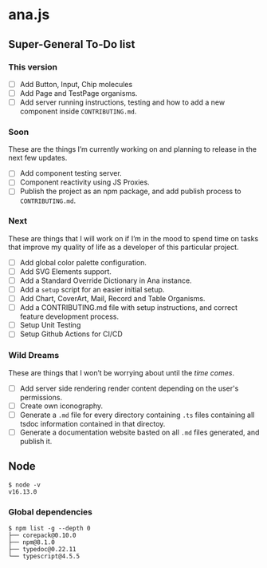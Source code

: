 # ana.js

## Super-General To-Do list

### This version

- [ ] Add Button, Input, Chip molecules
- [ ] Add Page and TestPage organisms.
- [ ] Add server running instructions, testing and how to add a new component inside `CONTRIBUTING.md`.

### Soon

These are the things I’m currently working on and planning to release in the next few updates.

- [ ] Add component testing server.
- [ ] Component reactivity using JS Proxies.
- [ ] Publish the project as an npm package, and add publish process to `CONTRIBUTING.md`.

### Next

These are things that I will work on if I’m in the mood to spend time on tasks that improve my quality of life as a developer of this particular project.

- [ ] Add global color palette configuration.
- [ ] Add SVG Elements support.
- [ ] Add a Standard Override Dictionary in Ana instance.
- [ ] Add a `setup` script for an easier initial setup.
- [ ] Add Chart, CoverArt, Mail, Record and Table Organisms.
- [ ] Add a CONTRIBUTING.md file with setup instructions, and correct feature development process.
- [ ] Setup Unit Testing
- [ ] Setup Github Actions for CI/CD

### Wild Dreams

These are things that I won’t be worrying about until the *time comes*.

- [ ] Add server side rendering render content depending on the user's permissions.
- [ ] Create own iconography.
- [ ] Generate a `.md` file for every directory containing `.ts` files containing all tsdoc information contained in that directoy.
- [ ] Generate a documentation website basted on all `.md` files generated, and publish it.

## Node

```
$ node -v
v16.13.0
```

### Global dependencies

```
$ npm list -g --depth 0
├── corepack@0.10.0
├── npm@8.1.0
├── typedoc@0.22.11
└── typescript@4.5.5
```
